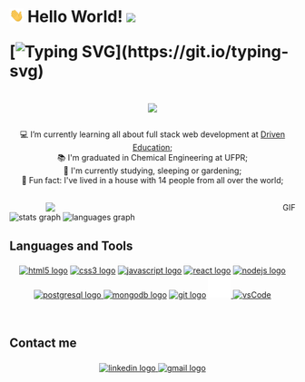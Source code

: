 <h1 align="left"><img width="25" src="https://github.com/tissyane/tissyane/blob/main/Hi.gif" /> Hello World! <img width="25" src="https://acegif.com/wp-content/gifs/globe-2.gif" />
<br>

  [![Typing SVG](https://readme-typing-svg.herokuapp.com?color=008000&size=35&center=true&vCenter=true&width=1000&height=70&lines=I'm+Tissyane;Full+Stack+Web+Developer;Welcome+to+my+GitHub+profile!)](https://git.io/typing-svg)
  
<div align="center"><img align="center"height="60" src="https://media0.giphy.com/media/L8K62iTDkzGX6/giphy.gif"  /></div>
</h1> 


###

<p align="center">
💻 I’m currently learning all about full stack web development at <a target="_blank" href="https://www.linkedin.com/school/driven-education">Driven Education</a>;<br>
📚 I'm graduated in Chemical Engineering at UFPR;<br>
🌱 I'm currently studying, sleeping or gardening;<br>
🎲 Fun fact: I've lived in a house with 14 people from all over the world;<br>
<br>


<div>
<div align="right"> 
<img align="right" alt="GIF" src="https://github.com/arsentieva/arsentieva/blob/main/code.gif?raw=true" width="440"/>
</div>

<div align="left" > 
<img style="width:380px" src="https://github-readme-stats.vercel.app/api?hide_title=false&hide_rank=false&show_icons=true&include_all_commits=true&count_private=true&disable_animations=false&theme=tokyonight&locale=en&hide_border=false&username=tissyane" alt="stats graph"  heigth="150px"/>
<img style="width:380px" src="https://github-readme-stats.vercel.app/api/top-langs?locale=en&hide_title=false&layout=compact&langs_count=5&theme=tokyonight&hide_border=false&username=tissyane" alt="languages graph" heigth="150px" />
</div>
</div>


<h2 align="left">Languages and Tools</h2>

###

<div align="center">
<a href="https://developer.mozilla.org/pt-BR/docs/Web/HTML" target="_blank" rel="noreferrer"><img src="https://cdn.jsdelivr.net/gh/devicons/devicon/icons/html5/html5-original.svg" height="40" width="52" alt="html5 logo"  /></a>
<a href="https://developer.mozilla.org/pt-BR/docs/Web/CSS" target="_blank" rel="noreferrer"><img src="https://cdn.jsdelivr.net/gh/devicons/devicon/icons/css3/css3-original.svg" height="40" width="52" alt="css3 logo"  /></a>
<a href="https://developer.mozilla.org/en-US/docs/Web/JavaScript" target="_blank" rel="noreferrer"><img src="https://cdn.jsdelivr.net/gh/devicons/devicon/icons/javascript/javascript-original.svg" height="40" width="52" alt="javascript logo"  /></a>
<a href="https://pt-br.reactjs.org/" target="_blank" rel="noreferrer"><img src="https://cdn.jsdelivr.net/gh/devicons/devicon/icons/react/react-original.svg" height="40" width="52" alt="react logo"  /></a>
<a href="https://nodejs.org/" target="_blank" rel="noreferrer"><img src="https://cdn.jsdelivr.net/gh/devicons/devicon/icons/nodejs/nodejs-original.svg" height="40" width="52" alt="nodejs logo"  />
<a href="https://www.postgresql.org/" target="_blank" rel="noreferrer"> <img src="https://cdn.jsdelivr.net/gh/devicons/devicon/icons/postgresql/postgresql-original.svg" height="40" width="52" alt="postgresql logo"  /> </a>
<a href="https://www.mongodb.com/" target="_blank" rel="noreferrer"><img src="https://cdn.jsdelivr.net/gh/devicons/devicon/icons/mongodb/mongodb-original.svg" height="40" width="50" alt="mongodb logo"  /></a>
<a href="https://git-scm.com/" target="_blank" rel="noreferrer"> <img src="https://cdn.jsdelivr.net/gh/devicons/devicon/icons/git/git-original.svg" height="40" width="52" alt="git logo"  /></a>  
<a href="https://github.com/" target="_blank" rel="noreferrer"><img src="https://github.com/tissyane/tissyane/blob/main/GitHub-LightIcon.png" height="40" width="40" alt="github logo"  />
<a href="https://code.visualstudio.com/" target="_blank" rel="noreferrer"> <img src="https://camo.githubusercontent.com/5fa137d222dde7b69acd22c6572a065ce3656e6ffa1f5e88c1b5c7a935af3cc6/68747470733a2f2f63646e2e6a7364656c6976722e6e65742f67682f64657669636f6e732f64657669636f6e2f69636f6e732f7673636f64652f7673636f64652d6f726967696e616c2e737667" alt="vsCode" width="52" height="40"/> </a>
  
 </div>
<br>
<br>

<h2 align="left">Contact me</h2>


###

<div align="center">
  <a target="_blank" href="https://www.linkedin.com/in/tissyane/" target="_blank">
    <img src="https://raw.githubusercontent.com/maurodesouza/profile-readme-generator/master/src/assets/icons/social/linkedin/default.svg" width="52" height="40" alt="linkedin logo"  />
  </a>
  <a target="_blank" href="mailto:tissyane@gmail.com" target="_blank">
    <img src="https://raw.githubusercontent.com/maurodesouza/profile-readme-generator/master/src/assets/icons/social/gmail/default.svg" width="52" height="40" alt="gmail logo"  />
  </a>
   
</div>

###


 

